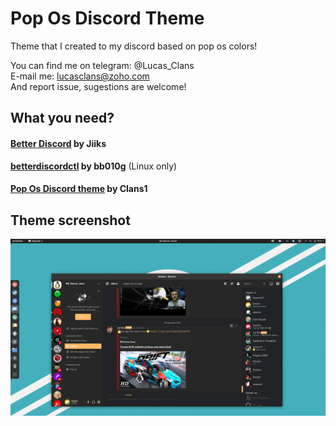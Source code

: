 # Pop Os Discord Theme

Theme that I created to my discord based on pop os colors!

You can find me on telegram: @Lucas_Clans \
E-mail me: lucasclans@zoho.com\
And report issue, sugestions are welcome!

## What you need?

#### [Better Discord](https://github.com/Jiiks/BetterDiscordApp) by Jiiks
**[betterdiscordctl](https://github.com/bb010g/betterdiscordctl) by bb010g** (Linux only)
#### [Pop Os Discord theme](https://github.com/Clans1/not_official_popos_discord_theme) by Clans1

## Theme screenshot
![Theme Screenshot](https://github.com/Clans1/debian_discord_theme/blob/master/Screenshot%20from%202020-09-22%2014-37-18.png)
